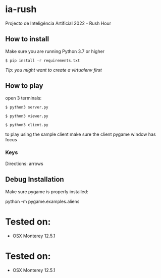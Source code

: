 # ia-rush

Projecto de Inteligência Artificial 2022 - Rush Hour

## How to install

Make sure you are running Python 3.7 or higher

`$ pip install -r requirements.txt`

_Tip: you might want to create a virtualenv first_

## How to play

open 3 terminals:

`$ python3 server.py`

`$ python3 viewer.py`

`$ python3 client.py`

to play using the sample client make sure the client pygame window has focus

### Keys

Directions: arrows

## Debug Installation

Make sure pygame is properly installed:

python -m pygame.examples.aliens

# Tested on:

- OSX Monterey 12.5.1

# Tested on:

- OSX Monterey 12.5.1

